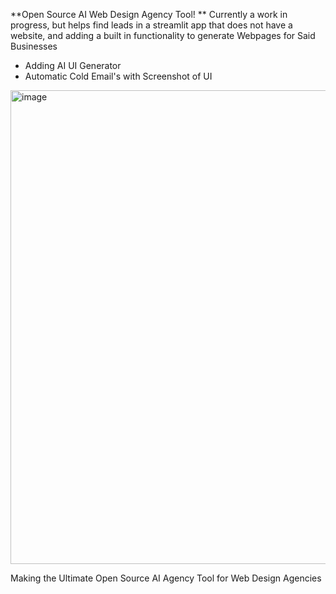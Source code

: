 **Open Source AI Web Design Agency Tool!
**
Currently a work in progress, but helps find leads in a streamlit app that does not have a website, and adding a built in functionality to generate Webpages for Said Businesses

- Adding AI UI Generator
- Automatic Cold Email's with Screenshot of UI


<img width="1271" height="758" alt="image" src="https://github.com/user-attachments/assets/1263dacf-76e0-4492-965d-388f2be7e903" />

  Making the Ultimate Open Source AI Agency Tool for Web Design Agencies

  
